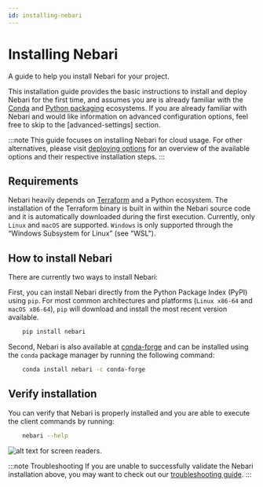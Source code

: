 ```yaml
---
id: installing-nebari
---
```


# Installing Nebari

A guide to help you install Nebari for your project.

This installation guide provides the basic instructions to install and deploy Nebari for the first time, and assumes you are is already familiar with the [Conda](https://docs.conda.io/projects/conda/en/latest/) and [Python packaging](https://packaging.python.org/en/latest/tutorials/installing-packages/#installing-packages) ecosystems. If you are already familiar with Nebari and would like information on advanced configuration options, feel free to skip to the [advanced-settings] section.

:::note
This guide focuses on installing Nebari for cloud usage. For other alternatives, please visit [deploying options](/started/deploy.md) for an overview of the available options and their respective installation steps.
:::

## Requirements

Nebari heavily depends on [Terraform](https://www.terraform.io/) and a Python ecosystem. The installation of the Terraform binary is built in within the Nebari source code and it is automatically downloaded during the first execution. Currently, only `Linux` and `macOS` are supported. `Windows` is only supported through the “Windows Subsystem for Linux” (see "WSL").

## How to install Nebari

There are currently two ways to install Nebari:

First, you can install Nebari directly from the Python Package Index (PyPI) using `pip`. For most common architectures and platforms (`Linux x86-64` and `macOS x86-64`), `pip` will download and install the most recent version available.

```bash
    pip install nebari
```

Second, Nebari is also available at [conda-forge](https://anaconda.org/conda-forge/qhub) and can be installed using the `conda` package manager by running the following command:

```bash
    conda install nebari -c conda-forge
```

## Verify installation

You can verify that Nebari is properly installed and you are able to execute the client commands by running:

```bash
    nebari --help
```

![alt text for screen readers](/img/validate_installation.png "Text to show on mouseover").

:::note Troubleshooting
If you are unable to successfully validate the Nebari installation above, you may want to check out our [troubleshooting guide](/started/troubleshooting.md).
:::
